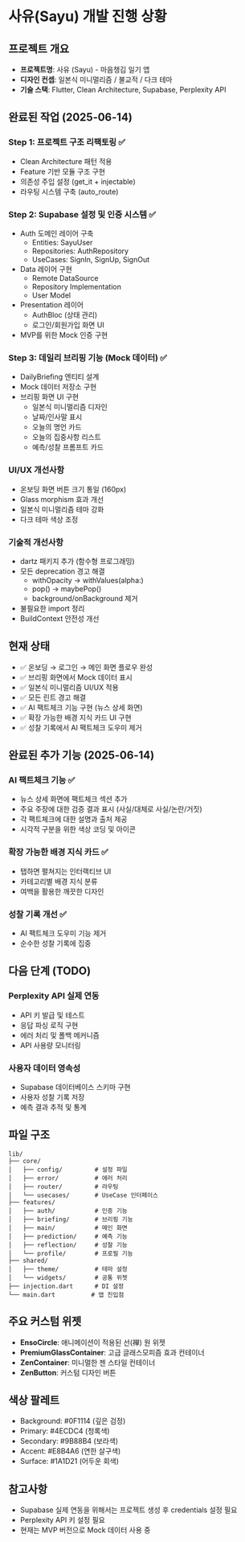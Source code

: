 # 사유(Sayu) 개발 진행 상황

## 프로젝트 개요
- **프로젝트명**: 사유 (Sayu) - 마음챙김 일기 앱
- **디자인 컨셉**: 일본식 미니멀리즘 / 불교적 / 다크 테마
- **기술 스택**: Flutter, Clean Architecture, Supabase, Perplexity API

## 완료된 작업 (2025-06-14)

### Step 1: 프로젝트 구조 리팩토링 ✅
- Clean Architecture 패턴 적용
- Feature 기반 모듈 구조 구현
- 의존성 주입 설정 (get_it + injectable)
- 라우팅 시스템 구축 (auto_route)

### Step 2: Supabase 설정 및 인증 시스템 ✅
- Auth 도메인 레이어 구축
  - Entities: SayuUser
  - Repositories: AuthRepository
  - UseCases: SignIn, SignUp, SignOut
- Data 레이어 구현
  - Remote DataSource
  - Repository Implementation
  - User Model
- Presentation 레이어
  - AuthBloc (상태 관리)
  - 로그인/회원가입 화면 UI
- MVP를 위한 Mock 인증 구현

### Step 3: 데일리 브리핑 기능 (Mock 데이터) ✅
- DailyBriefing 엔티티 설계
- Mock 데이터 저장소 구현
- 브리핑 화면 UI 구현
  - 일본식 미니멀리즘 디자인
  - 날짜/인사말 표시
  - 오늘의 명언 카드
  - 오늘의 집중사항 리스트
  - 예측/성찰 프롬프트 카드

### UI/UX 개선사항
- 온보딩 화면 버튼 크기 통일 (160px)
- Glass morphism 효과 개선
- 일본식 미니멀리즘 테마 강화
- 다크 테마 색상 조정

### 기술적 개선사항
- dartz 패키지 추가 (함수형 프로그래밍)
- 모든 deprecation 경고 해결
  - withOpacity → withValues(alpha:)
  - pop() → maybePop()
  - background/onBackground 제거
- 불필요한 import 정리
- BuildContext 안전성 개선

## 현재 상태
- ✅ 온보딩 → 로그인 → 메인 화면 플로우 완성
- ✅ 브리핑 화면에서 Mock 데이터 표시
- ✅ 일본식 미니멀리즘 UI/UX 적용
- ✅ 모든 린트 경고 해결
- ✅ AI 팩트체크 기능 구현 (뉴스 상세 화면)
- ✅ 확장 가능한 배경 지식 카드 UI 구현
- ✅ 성찰 기록에서 AI 팩트체크 도우미 제거

## 완료된 추가 기능 (2025-06-14)

### AI 팩트체크 기능 ✅
- 뉴스 상세 화면에 팩트체크 섹션 추가
- 주요 주장에 대한 검증 결과 표시 (사실/대체로 사실/논란/거짓)
- 각 팩트체크에 대한 설명과 출처 제공
- 시각적 구분을 위한 색상 코딩 및 아이콘

### 확장 가능한 배경 지식 카드 ✅
- 탭하면 펼쳐지는 인터랙티브 UI
- 카테고리별 배경 지식 분류
- 여백을 활용한 깨끗한 디자인

### 성찰 기록 개선 ✅
- AI 팩트체크 도우미 기능 제거
- 순수한 성찰 기록에 집중

## 다음 단계 (TODO)
### Perplexity API 실제 연동
- API 키 발급 및 테스트
- 응답 파싱 로직 구현
- 에러 처리 및 폴백 메커니즘
- API 사용량 모니터링

### 사용자 데이터 영속성
- Supabase 데이터베이스 스키마 구현
- 사용자 성찰 기록 저장
- 예측 결과 추적 및 통계

## 파일 구조
```
lib/
├── core/
│   ├── config/         # 설정 파일
│   ├── error/          # 에러 처리
│   ├── router/         # 라우팅
│   └── usecases/       # UseCase 인터페이스
├── features/
│   ├── auth/           # 인증 기능
│   ├── briefing/       # 브리핑 기능
│   ├── main/           # 메인 화면
│   ├── prediction/     # 예측 기능
│   ├── reflection/     # 성찰 기능
│   └── profile/        # 프로필 기능
├── shared/
│   ├── theme/          # 테마 설정
│   └── widgets/        # 공통 위젯
├── injection.dart      # DI 설정
└── main.dart          # 앱 진입점
```

## 주요 커스텀 위젯
- **EnsoCircle**: 애니메이션이 적용된 선(禅) 원 위젯
- **PremiumGlassContainer**: 고급 글래스모피즘 효과 컨테이너
- **ZenContainer**: 미니멀한 젠 스타일 컨테이너
- **ZenButton**: 커스텀 디자인 버튼

## 색상 팔레트
- Background: #0F1114 (깊은 검정)
- Primary: #4ECDC4 (청록색)
- Secondary: #9B88B4 (보라색)
- Accent: #E8B4A6 (연한 살구색)
- Surface: #1A1D21 (어두운 회색)

## 참고사항
- Supabase 실제 연동을 위해서는 프로젝트 생성 후 credentials 설정 필요
- Perplexity API 키 설정 필요
- 현재는 MVP 버전으로 Mock 데이터 사용 중